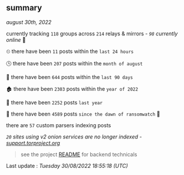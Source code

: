 
## summary
_august 30th, 2022_

currently tracking `118` groups across `214` relays & mirrors - _`98` currently online_ 📡

⏲ there have been `11` posts within the `last 24 hours`

🕓 there have been `207` posts within the `month of august`

📅 there have been `644` posts within the `last 90 days`

🏚 there have been `2303` posts within the `year of 2022`

🚀 there have been `2252` posts `last year`

🦕 there have been `4589` posts `since the dawn of ransomwatch` 🐣

there are `57` custom parsers indexing posts

_`20` sites using v2 onion services are no longer indexed - [support.torproject.org](https://support.torproject.org/onionservices/v2-deprecation/)_

> see the project [README](https://github.com/jmousqueton/ransomwatch#readme) for backend technicals



Last update : _Tuesday 30/08/2022 18:55:18 (UTC)_

